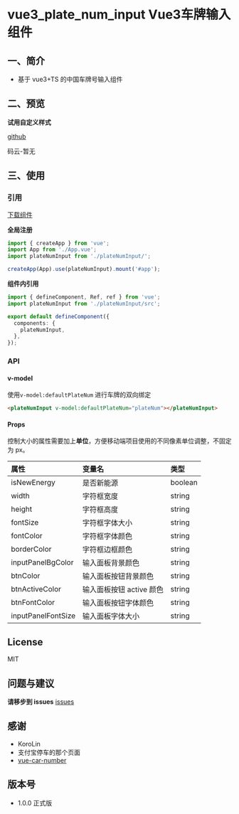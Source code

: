 # vue3_plate_num_input Vue3车牌输入组件

## 一、简介

- 基于 vue3+TS 的中国车牌号输入组件

## 二、预览

**试用自定义样式**

[github](https://reregi.github.io/vue3_plateNumInput_Demo/)

码云-暂无

## 三、使用

### 引用

[下载组件](https://github.com/Reregi/plate_input-/releases/)

**全局注册**

```ts
import { createApp } from 'vue';
import App from './App.vue';
import plateNumInput from './plateNumInput/';

createApp(App).use(plateNumInput).mount('#app');
```

**组件内引用**

```ts
import { defineComponent, Ref, ref } from 'vue';
import plateNumInput from './plateNumInput/src';

export default defineComponent({
  components: {
    plateNumInput,
  },
});
```

### API

#### v-model

使用`v-model:defaultPlateNum` 进行车牌的双向绑定

```html
<plateNumInput v-model:defaultPlateNum="plateNum"></plateNumInput>
```

#### Props

控制大小的属性需要加上**单位**，方便移动端项目使用的不同像素单位调整，不固定为 px。

| 属性               | 变量名                   | 类型    |
| :----------------- | :----------------------- | :------ |
| isNewEnergy        | 是否新能源               | boolean |
| width              | 字符框宽度               | string  |
| height             | 字符框高度               | string  |
| fontSize           | 字符框字体大小           | string  |
| fontColor          | 字符框字体颜色           | string  |
| borderColor        | 字符框边框颜色           | string  |
| inputPanelBgColor  | 输入面板背景颜色         | string  |
| btnColor           | 输入面板按钮背景颜色     | string  |
| btnActiveColor     | 输入面板按钮 active 颜色 | string  |
| btnFontColor       | 输入面板按钮字体颜色     | string  |
| inputPanelFontSize | 输入面板字体大小         | string  |

## License

MIT

## 问题与建议

**请移步到 issues**
[issues](https://github.com/Reregi/plate_input-/issues)

## 感谢

- KoroLin
- 支付宝停车的那个页面
- [vue-car-number](https://github.com/windy-boy/vue-car-number)

## 版本号

- 1.0.0
  正式版
